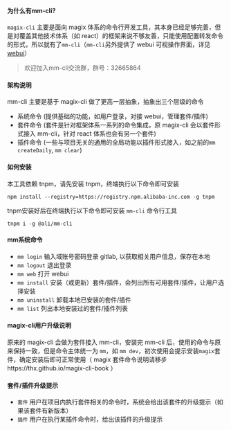 #### 为什么有mm-cli?
`magix-cli` 主要是面向 magix 体系的命令行开发工具，其本身已经足够完善，但是对覆盖其他技术体系（如 react）的框架来说不够友善，只能使用配置转发命令的形式，所以就有了`mm-cli`（`mm-cli`另外提供了 webui 可视操作界面，详见[webui](webui)）
> 欢迎加入mm-cli交流群，群号：32665864


#### 架构说明
mm-cli 主要是基于 magix-cli 做了更高一层抽象，抽象出三个层级的命令
 - 系统命令 (提供基础的功能，如用户登录，对接 webui，管理套件/插件)
 - 套件命令 (套件是针对框架体系一系列的命令集成，原 magix-cli 会以套件形式接入 mm-cli，针对 react 体系也会有另一个套件)
 - 插件命令 (一些与项目无关的通用的全局功能以插件形式接入，如之前的`mm createDaily`, `mm clear`)

#### 如何安装

本工具依赖 tnpm，请先安装 tnpm，终端执行以下命令即可安装

```node
npm install --registry=https://registry.npm.alibaba-inc.com -g tnpm
```

tnpm安装好后在终端执行以下命令即可安装 `mm-cli` 命令行工具

```node
tnpm i -g @ali/mm-cli
```


#### mm系统命令
 
 - `mm login` 输入域账号密码登录 gitlab, 以获取相关用户信息，保存在本地
 - `mm logout` 退出登录
 - `mm web` 打开 webui
 - `mm install` 安装（或更新）套件/插件，会列出所有可用套件/插件，让用户选择安装
 - `mm uninstall` 卸载本地已安装的套件/插件
 - `mm list` 列出本地安装过的套件/插件列表


#### magix-cli用户升级说明
原来的 magix-cli 会做为套件接入 mm-cli，安装完 mm-cli 后，使用的命令与原来保持一致，但是命令主体统一为 `mm`，如 `mm dev`，初次使用会提示安装`magix`套件，确定安装后即可正常使用（ magix 套件命令说明请移步https://thx.github.io/magix-cli-book ）


#### 套件/插件升级提示

- `套件` 用户在项目内执行套件相关的命令时，系统会给出该套件的升级提示（如果该套件有新版本）
- `插件` 用户在执行某插件命令时，给出该插件的升级提示

